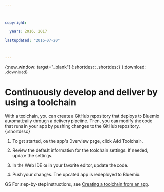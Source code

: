 ```yaml
---



copyright:

  years: 2016, 2017

lastupdated: "2016-07-20"



---
```


{:new_window: target="_blank"}
{:shortdesc: .shortdesc}
{:download: .download}

# Continuously develop and deliver by using a toolchain

With a toolchain, you can create a GitHub repository that deploys to Bluemix automatically through a delivery pipeline.
Then, you can modify the code that runs in your app by pushing changes to the GitHub repository.
{:shortdesc}

1. To get started, on the app's Overview page, click Add Toolchain.

2. Review the default information for the toolchain settings. If needed, update the settings.

3. In the Web IDE or in your favorite editor, update the code.

4. Push your changes. The updated app is redeployed to Bluemix.

GS
For step-by-step instructions, see [Creating a toolchain from an app](/docs/toolchains/toolchains_setup.html#creating_a_toolchain_from_an_app).
